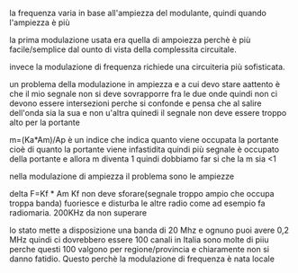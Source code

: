 la frequenza varia in base all'ampiezza del modulante, quindi quando l'ampiezza è più 

la prima modulazione usata era quella di ampoiezza perchè è più facile/semplice dal ounto di vista della complessita circuitale.

invece la modulazione di frequenza richiede una circuiteria più sofisticata.

un problema della modulazione in ampiezza e a cui devo stare aattento è che il mio segnale non si deve sovrapporre fra le due onde quindi non ci devono essere intersezioni perche si confonde e pensa che al salire dell'onda sia la sua e non u'altra quinedi il segnale non deve essere troppo alto per la portante

m=(Ka*Am)/Ap è un indice che indica quanto viene occupata la portante cioè di quanto la portante viene infastidita
quindi più segnale è occupato della portante e allora m diventa 1
quindi dobbiamo far si che la m sia <1

nella modulazione di ampiezza il problema sono le ampiezze 

delta F=Kf * Am
Kf non deve sforare(segnale troppo ampio che occupa troppa banda) fuoriesce e disturba le altre radio come ad esempio fa radiomaria. 200KHz da non superare

lo stato mette a disposizione una banda di 20 Mhz e ognuno puoi avere 0,2 MHz quindi ci dovrebbero essere 100 canali  in Italia sono molte di piiu perche questi 100 valgono per regione/provincia e chiaramente non si danno fatidio.
Questo perchè la modulazione di frequenza è nata locale
